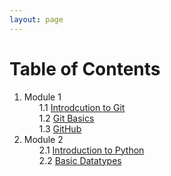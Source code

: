```yaml
---
layout: page
---
```


# Table of Contents

<ol>

<li>
    Module 1 
    <ul type='none'>
        <li> 1.1 <a href="../module/1/git"> Introdcution to Git </a></li>
        <li> 1.2 <a href="../module/1/git-basics"> Git Basics </a></li>
        <li> 1.3 <a href="../module/1/github"> GitHub </a></li>
    </ul>
</li>

<li>
    Module 2 
    <ul type='none'>
        <li> 2.1 <a href="../module/2/python"> Introduction to Python </a></li>
        <li> 2.2 <a href="../module/2/basic-datatypes"> Basic Datatypes </a></li>
    </ul>
</li>